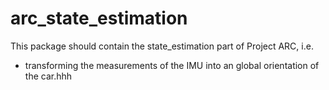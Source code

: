 # arc_state_estimation
This package should contain the state_estimation part of Project ARC, i.e.
- transforming the measurements of the IMU into an global orientation of the car.hhh
